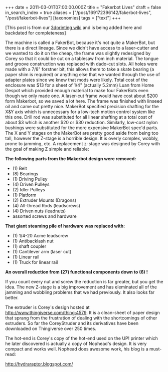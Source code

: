 +++
date = 2011-03-01T07:00:00.000Z
title = "Fakerbot Lives"
draft = false
in_search_index = true
aliases = ["/post/169172396142/fakerbot-lives", "/post/fakerbot-lives"]
[taxonomies]
tags = ["text"]
+++

[This post is from our [3dprinting wiki](http://wiki.heatsynclabs.org/wiki/Fakerbot) and is being added here and backdated for completeness]

The machine is called a FakerBot, because it's not quite a MakerBot, but there is a direct lineage. Since we didn't have access to a laser-cutter and we wanted to do it on the cheap, the frame was slightly redesigned by Corey so that it could be cut on a tablesaw from inch material. The tongue and groove construction was replaced with dado-cut slots. All holes were made with a 7/8" forstner bit, this allows them to take a skate bearing (a paper shim is required) or anything else that we wanted through the use of adapter plates since we knew that mods were likely. Total cost of the enclosure was $13 for a sheet of 1/4" (actually 5.2mm) Luan from Home Despot which provided enough material to make four FakerBots even though we only made one. A laser-cut frame would have cost about $200 form Makerbot, so we saved a lot here. The frame was finished with linseed oil and came out pretty nice. MakerBot specified precision shafting for the X&Y axis which is unnecessary for a low-tech motion control system like this one. Drill rod was substituted for all linear shafting at a total cost of about $3 which is another $20 or $30 reduction. Similarly, low-cost nylon bushings were substituted for the more expensive MakerBot spec'd parts. The X and Y stages on the MakerBot are pretty good aside from being too tall, however the Z-stage is a horrible design. It is overly complex, wobbly, prone to jamming, etc. A replacement z-stage was designed by Corey with the goal of making Z simple and reliable:

 **The following parts from the Makerbot design were removed:**

  * (1) Belt
  * (8) Bearings
  * (1) Driving Pulley
  * (4) Driven Pulleys
  * (2) Idler Pulleys
  * (1) Platform
  * (2) Extruder Mounts (Dragons)
  * (4) All-thread Rods (leadscrews)
  * (4) Driven nuts (leadnuts)
  * assorted screws and hardware



 **That giant steaming pile of hardware was replaced with:**

  * (1) 1/4-20 Acme leadscrew
  * (1) Antibacklash nut
  * (1) shaft coupler
  * (1) Cantilever arm (laser cut)
  * (1) Linear rail
  * (1) Truck for linear rail



  
 **An overall reduction from (27) functional components down to (6) !**

  
If you count every nut and screw the reduction is far greater, but you get the idea. The new Z-stage is a big improvement and has eleminated all of the jamming and wobbling problems that we had previously. It also looks far better.

The extruder is Corey's design hosted at <http://www.thingiverse.com/thing:4579>. It is a clean-sheet of paper design that sprang from the frustration of dealing with the shortcomings of other extruders. So far the CoreyStruder and its derivatives have been downloaded on Thingiverse over 250 times.

The hot-end is Corey's copy of the hot-end used on the UP! printer which he later discovered is actually a copy of Nophead's design. It is very compact and works well. Nophead does awesome work, his blog is a must-read:

<http://hydraraptor.blogspot.com/>
